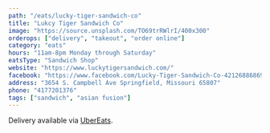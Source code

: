 ```yaml
---
path: "/eats/lucky-tiger-sandwich-co"
title: "Lukcy Tiger Sandwich Co"
image: "https://source.unsplash.com/TO69trRWlrI/400x300"
orderops: ["delivery", "takeout", "order online"]
category: "eats"
hours: "11am-8pm Monday through Saturday"
eatsType: "Sandwich Shop"
website: "https://www.luckytigersandwich.com/"
facebook: "https://www.facebook.com/Lucky-Tiger-Sandwich-Co-421268868696288"
address: "3654 S. Campbell Ave Springfield, Missouri 65807"
phone: "4177201376"
tags: ["sandwich", "asian fusion"]
---
```


Delivery available via [UberEats](https://www.ubereats.com/springfield-mo/food-delivery/lucky-tiger-sandwich-co/Bis-KNUSS32UhdI1Fbb1RQ).
